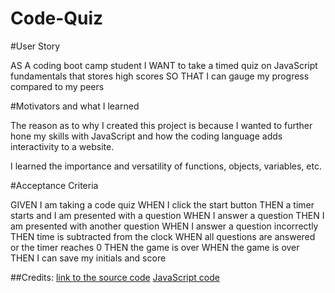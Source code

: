 # Code-Quiz

#User Story

AS A coding boot camp student
I WANT to take a timed quiz on JavaScript fundamentals that stores high scores
SO THAT I can gauge my progress compared to my peers

#Motivators and what I learned

The reason as to why I created this project is because I wanted to further hone my skills with JavaScript and how the coding language adds interactivity to a website.

I learned the importance and versatility of functions, objects, variables, etc.

#Acceptance Criteria

GIVEN I am taking a code quiz
WHEN I click the start button
THEN a timer starts and I am presented with a question
WHEN I answer a question
THEN I am presented with another question
WHEN I answer a question incorrectly
THEN time is subtracted from the clock
WHEN all questions are answered or the timer reaches 0
THEN the game is over
WHEN the game is over
THEN I can save my initials and score

##Credits:
[link to the source code](https://codingtorque.com/quiz-app-using-javascript/)
[JavaScript code](https://stackoverflow.com/questions/66488667/javascript-how-do-i-save-the-score-and-initials-once-the-page-is-refreshed-and)